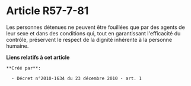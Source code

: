# Article R57-7-81

Les personnes détenues ne peuvent être fouillées que par des agents de leur sexe et dans des conditions qui, tout en
garantissant l'efficacité du contrôle, préservent le respect de la dignité inhérente à la personne humaine.

**Liens relatifs à cet article**

	**Créé par**:

	  - Décret n°2010-1634 du 23 décembre 2010 - art. 1
